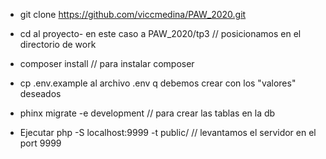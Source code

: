 

* git clone https://github.com/viccmedina/PAW_2020.git

* cd al proyecto- en este caso a PAW_2020/tp3 // posicionamos en el directorio de work

* composer install // para instalar composer 

* cp .env.example al archivo .env q debemos crear con los "valores" deseados 

* phinx migrate -e development // para crear las tablas en la db

* Ejecutar php -S localhost:9999 -t public/   // levantamos el servidor en el port 9999
